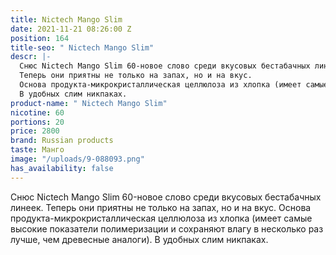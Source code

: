 ```yaml
---
title: Nictech Mango Slim
date: 2021-11-21 08:26:00 Z
position: 164
title-seo: " Nictech Mango Slim"
descr: |-
  Снюс Nictech Mango Slim 60-новое слово среди вкусовых бестабачных линеек.
  Теперь они приятны не только на запах, но и на вкус.
  Основа продукта-микрокристаллическая целлюлоза из хлопка (имеет самые высокие показатели полимеризации и сохраняют влагу в несколько раз лучше, чем древесные аналоги).
  В удобных слим никпаках.
product-name: " Nictech Mango Slim"
nicotine: 60
portions: 20
price: 2800
brand: Russian products
taste: Манго
image: "/uploads/9-088093.png"
has_availability: false
---
```


Снюс Nictech Mango Slim 60-новое слово среди вкусовых бестабачных линеек.
Теперь они приятны не только на запах, но и на вкус.
Основа продукта-микрокристаллическая целлюлоза из хлопка (имеет самые высокие показатели полимеризации и сохраняют влагу в несколько раз лучше, чем древесные аналоги).
В удобных слим никпаках.